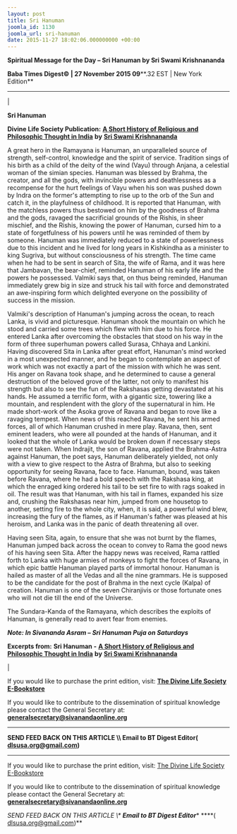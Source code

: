 ```yaml
---
layout: post
title: Sri Hanuman
joomla_id: 1130
joomla_url: sri-hanuman
date: 2015-11-27 18:02:06.000000000 +00:00
---
```

  

















































**Spiritual Message for the Day – Sri Hanuman by Sri Swami Krishnananda**

 **Baba Times Digest© | 27 November 2015 09****.32 EST | New York Edition**

* * *

| 

**Sri Hanuman**

**Divine Life Society Publication:** [**A Short History of Religious and Philosophic Thought in India**](http://www.swami-krishnananda.org/hist/hist_7.html) **by** [**Sri Swami Krishnananda**](http://www.dlshq.org/saints/krishnananda.htm)

A great hero in the Ramayana is Hanuman, an unparalleled source of strength, self-control, knowledge and the spirit of service. Tradition sings of his birth as a child of the deity of the wind (Vayu) through Anjana, a celestial woman of the simian species. Hanuman was blessed by Brahma, the creator, and all the gods, with invincible powers and deathlessness as a recompense for the hurt feelings of Vayu when his son was pushed down by Indra on the former's attempting to rise up to the orb of the Sun and catch it, in the playfulness of childhood. It is reported that Hanuman, with the matchless powers thus bestowed on him by the goodness of Brahma and the gods, ravaged the sacrificial grounds of the Rishis, in sheer mischief, and the Rishis, knowing the power of Hanuman, cursed him to a state of forgetfulness of his powers until he was reminded of them by someone. Hanuman was immediately reduced to a state of powerlessness due to this incident and he lived for long years in Kishkindha as a minister to king Sugriva, but without consciousness of his strength. The time came when he had to be sent in search of Sita, the wife of Rama, and it was here that Jambavan, the bear-chief, reminded Hanuman of his early life and the powers he possessed. Valmiki says that, on thus being reminded, Hanuman immediately grew big in size and struck his tail with force and demonstrated an awe-inspiring form which delighted everyone on the possibility of success in the mission.

Valmiki's description of Hanuman's jumping across the ocean, to reach Lanka, is vivid and picturesque. Hanuman shook the mountain on which he stood and carried some trees which flew with him due to his force. He entered Lanka after overcoming the obstacles that stood on his way in the form of three superhuman powers called Surasa, Chhaya and Lankini. Having discovered Sita in Lanka after great effort, Hanuman's mind worked in a most unexpected manner, and he began to contemplate an aspect of work which was not exactly a part of the mission with which he was sent. His anger on Ravana took shape, and he determined to cause a general destruction of the beloved grove of the latter, not only to manifest his strength but also to see the fun of the Rakshasas getting devastated at his hands. He assumed a terrific form, with a gigantic size, towering like a mountain, and resplendent with the glory of the supernatural in him. He made short-work of the Asoka grove of Ravana and began to rove like a ravaging tempest. When news of this reached Ravana, he sent his armed forces, all of which Hanuman crushed in mere play. Ravana, then, sent eminent leaders, who were all pounded at the hands of Hanuman, and it looked that the whole of Lanka would be broken down if necessary steps were not taken. When Indrajit, the son of Ravana, applied the Brahma-Astra against Hanuman, the poet says, Hanuman deliberately yielded, not only with a view to give respect to the Astra of Brahma, but also to seeking opportunity for seeing Ravana, face to face. Hanuman, bound, was taken before Ravana, where he had a bold speech with the Rakshasa king, at which the enraged king ordered his tail to be set fire to with rags soaked in oil. The result was that Hanuman, with his tail in flames, expanded his size and, crushing the Rakshasas near him, jumped from one housetop to another, setting fire to the whole city, when, it is said, a powerful wind blew, increasing the fury of the flames, as if Hanuman's father was pleased at his heroism, and Lanka was in the panic of death threatening all over.

Having seen Sita, again, to ensure that she was not burnt by the flames, Hanuman jumped back across the ocean to convey to Rama the good news of his having seen Sita. After the happy news was received, Rama rattled forth to Lanka with huge armies of monkeys to fight the forces of Ravana, in which epic battle Hanuman played parts of immortal honour. Hanuman is hailed as master of all the Vedas and all the nine grammars. He is supposed to be the candidate for the post of Brahma in the next cycle (Kalpa) of creation. Hanuman is one of the seven Chiranjivis or those fortunate ones who will not die till the end of the Universe.

The Sundara-Kanda of the Ramayana, which describes the exploits of Hanuman, is generally read to avert fear from enemies.

**_Note: In Sivananda Asram – Sri Hanuman Puja on Saturdays_**



**Excerpts from:**  **Sri Hanuman -** [**A Short History of Religious and Philosophic Thought in India**](http://www.swami-krishnananda.org/hist/hist_7.html) **by** [**Sri Swami Krishnananda**](http://www.dlshq.org/saints/krishnananda.htm)

 |



If you would like to purchase the print edition, visit: **[The Divine Life Society E-Bookstore](http://www.dlshq.org/download/download.htm)**

If you would like to contribute to the dissemination of spiritual knowledge please contact the General Secretary at: [](mailto:%20%3Cscript%20type=%27text/javascript%27%3E%20%3C%21--%20var%20prefix%20=%20%27ma%27%20+%20%27il%27%20+%20%27to%27;%20var%20path%20=%20%27hr%27%20+%20%27ef%27%20+%20%27=%27;%20var%20addy57016%20=%20%27generalsecretary%27%20+%20%27@%27;%20addy57016%20=%20addy57016%20+%20%27sivanandaonline%27%20+%20%27.%27%20+%20%27org%27;%20document.write%28%27%3Ca%20%27%20+%20path%20+%20%27%5C%27%27%20+%20prefix%20+%20%27:%27%20+%20addy57016%20+%20%27%5C%27%3E%27%29;%20document.write%28addy57016%29;%20document.write%28%27%3C%5C/a%3E%27%29;%20//--%3E%5Cn%20%3C/script%3E%3Cscript%20type=%27text/javascript%27%3E%20%3C%21--%20document.write%28%27%3Cspan%20style=%5C%27display:%20none;%5C%27%3E%27%29;%20//--%3E%20%3C/script%3EThis%20email%20address%20is%20being%20protected%20from%20spambots.%20You%20need%20JavaScript%20enabled%20to%20view%20it.%20%3Cscript%20type=%27text/javascript%27%3E%20%3C%21--%20document.write%28%27%3C/%27%29;%20document.write%28%27span%3E%27%29;%20//--%3E%20%3C/script%3E?subject=Contribution%20to%20Dissemination%20of%20Spiritual%20Knowledge) **generalsecretary@sivanandaonline.org**

****

**SEND FEED BACK ON THIS ARTICLE \\\ Email to BT Digest Editor[](mailto:%20%3Cscript%20type=%27text/javascript%27%3E%20%3C%21--%20var%20prefix%20=%20%27ma%27%20+%20%27il%27%20+%20%27to%27;%20var%20path%20=%20%27hr%27%20+%20%27ef%27%20+%20%27=%27;%20var%20addy72654%20=%20%27dlsusa.org%27%20+%20%27@%27;%20addy72654%20=%20addy72654%20+%20%27gmail%27%20+%20%27.%27%20+%20%27com%27;%20document.write%28%27%3Ca%20%27%20+%20path%20+%20%27%5C%27%27%20+%20prefix%20+%20%27:%27%20+%20addy72654%20+%20%27%5C%27%3E%27%29;%20document.write%28addy72654%29;%20document.write%28%27%3C%5C/a%3E%27%29;%20//--%3E%5Cn%20%3C/script%3E%3Cscript%20type=%27text/javascript%27%3E%20%3C%21--%20document.write%28%27%3Cspan%20style=%5C%27display:%20none;%5C%27%3E%27%29;%20//--%3E%20%3C/script%3EThis%20email%20address%20is%20being%20protected%20from%20spambots.%20You%20need%20JavaScript%20enabled%20to%20view%20it.%20%3Cscript%20type=%27text/javascript%27%3E%20%3C%21--%20document.write%28%27%3C/%27%29;%20document.write%28%27span%3E%27%29;%20//--%3E%20%3C/script%3E?subject=DLS%20Posts)( [dlsusa.org@gmail.com](mailto:dlsusa.org@gmail.com))**



* * *



  

If you would like to purchase the print edition, visit: [The Divine Life Society E-Bookstore](http://www.dlshq.org/download/download.htm)

If you would like to contribute to the dissemination of spiritual knowledge please contact the General Secretary at: **[generalsecretary@sivanandaonline.org](mailto:generalsecretary@sivanandaonline.org)**

**SEND FEED BACK ON THIS ARTICLE \\\**  **Email to BT Digest Editor**** [](mailto:%20%3Cscript%20type=%27text/javascript%27%3E%20%3C%21--%20var%20prefix%20=%20%27ma%27%20+%20%27il%27%20+%20%27to%27;%20var%20path%20=%20%27hr%27%20+%20%27ef%27%20+%20%27=%27;%20var%20addy72654%20=%20%27dlsusa.org%27%20+%20%27@%27;%20addy72654%20=%20addy72654%20+%20%27gmail%27%20+%20%27.%27%20+%20%27com%27;%20document.write%28%27%3Ca%20%27%20+%20path%20+%20%27%5C%27%27%20+%20prefix%20+%20%27:%27%20+%20addy72654%20+%20%27%5C%27%3E%27%29;%20document.write%28addy72654%29;%20document.write%28%27%3C%5C/a%3E%27%29;%20//--%3E%5Cn%20%3C/script%3E%3Cscript%20type=%27text/javascript%27%3E%20%3C%21--%20document.write%28%27%3Cspan%20style=%5C%27display:%20none;%5C%27%3E%27%29;%20//--%3E%20%3C/script%3EThis%20email%20address%20is%20being%20protected%20from%20spambots.%20You%20need%20JavaScript%20enabled%20to%20view%20it.%20%3Cscript%20type=%27text/javascript%27%3E%20%3C%21--%20document.write%28%27%3C/%27%29;%20document.write%28%27span%3E%27%29;%20//--%3E%20%3C/script%3E?subject=DLS%20Posts)****( [dlsusa.org@gmail.com](mailto:dlsusa.org@gmail.com))**  
